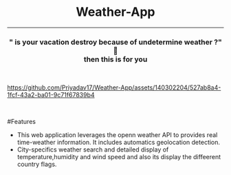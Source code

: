 <h1 align="center"> Weather-App</h1>

<hr>

<h3 align ="center">"  is your vacation destroy because of undetermine weather ?" 🥺 <br>  then this is  for you </h3>
<br>

https://github.com/Priyadav17/Weather-App/assets/140302204/527ab8a4-1fcf-43a2-ba01-9c71f67839b4

<br>
 
#Features
<br>
-  This web application leverages the openn weather API to provides real time-weather information. It includes automatics geolocation detection.
-  City-specifics weather search and detailed display of temperature,humidity and wind speed and also its display the diffeerent country flags.

